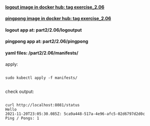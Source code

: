 #### [logout image in docker hub: tag exercise_2.06](https://hub.docker.com/r/lnsth/logoutput)

#### [pingpong image in docker hub: tag exercise_2.06](https://hub.docker.com/r/lnsth/pingpong)

#### logout app at: part2/2.06/logoutput

#### pingpong app at: part2/2.06/pingpong

#### yaml files: /part2/2.06/manifests/



apply:

```

sudo kubectl apply -f manifests/


```



check output:
```

curl http://localhost:8081/status
Hello
2021-11-20T23:05:30.085Z: 5ca9a448-517a-4e96-afc5-02d6797d2d0c
Ping / Pongs: 1

```

